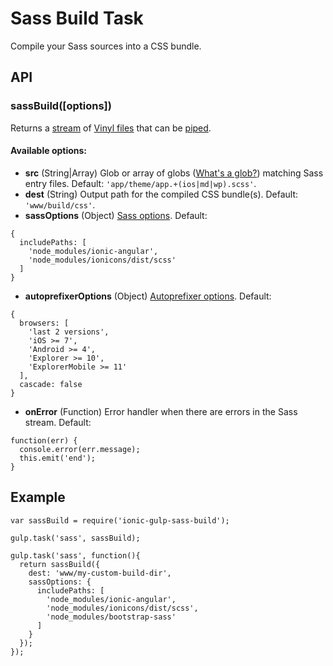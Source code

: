 # Sass Build Task
Compile your Sass sources into a CSS bundle.

## API

### sassBuild([options])

Returns a [stream](http://nodejs.org/api/stream.html) of [Vinyl files](https://github.com/wearefractal/vinyl-fs)
that can be [piped](http://nodejs.org/api/stream.html#stream_readable_pipe_destination_options).

#### Available options:
- **src** (String|Array) Glob or array of globs ([What's a glob?](https://github.com/isaacs/node-glob#glob-primer)) matching Sass entry files. Default: `'app/theme/app.+(ios|md|wp).scss'`.
- **dest** (String) Output path for the compiled CSS bundle(s). Default: `'www/build/css'`.
- **sassOptions** (Object) [Sass options](https://github.com/sass/node-sass#options). Default:
```
{
  includePaths: [
    'node_modules/ionic-angular',
    'node_modules/ionicons/dist/scss'
  ]
}
```
- **autoprefixerOptions** (Object) [Autoprefixer options](https://github.com/postcss/autoprefixer#options). Default:
```
{
  browsers: [
    'last 2 versions',
    'iOS >= 7',
    'Android >= 4',
    'Explorer >= 10',
    'ExplorerMobile >= 11'
  ],
  cascade: false
}
```
- **onError** (Function) Error handler when there are errors in the Sass stream. Default:
```
function(err) {
  console.error(err.message);
  this.emit('end');
}
```

## Example

```
var sassBuild = require('ionic-gulp-sass-build');

gulp.task('sass', sassBuild);

gulp.task('sass', function(){
  return sassBuild({
    dest: 'www/my-custom-build-dir',
    sassOptions: {
      includePaths: [
        'node_modules/ionic-angular',
        'node_modules/ionicons/dist/scss',
        'node_modules/bootstrap-sass'
      ]
    }
  });
});
```






